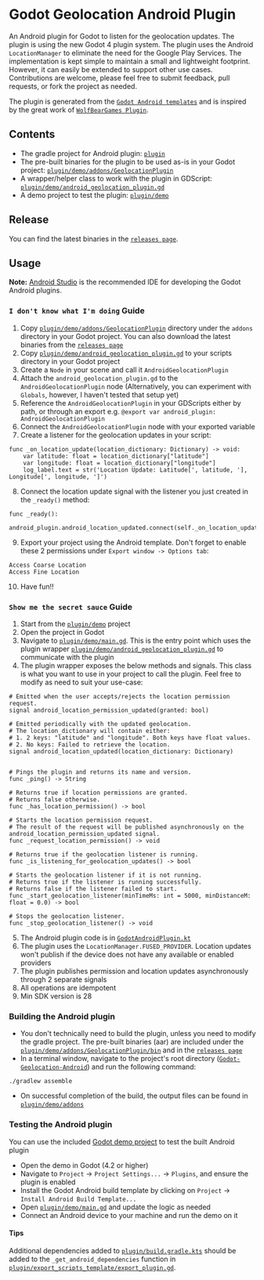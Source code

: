 # Godot Geolocation Android Plugin
An Android plugin for Godot to listen for the geolocation updates. The plugin is using the new Godot 4 plugin system. The plugin uses the Android `LocationManager` to eliminate the need for the Google Play Services.
The implementation is kept simple to maintain a small and lightweight footprint. However, it can easily be extended to support other use cases. Contributions are welcome, please feel free to submit feedback, pull requests, or fork the project as needed.

The plugin is generated from the [`Godot Android templates`](https://github.com/m4gr3d/Godot-Android-Plugin-Template) and is inspired by the great work of [`WolfBearGames Plugin`](https://github.com/WolfBearGames/Godot-GeolocationPlugin-Android).

## Contents
* The gradle project for Android plugin: [`plugin`](plugin)
* The pre-built binaries for the plugin to be used as-is in your Godot project: [`plugin/demo/addons/GeolocationPlugin`](plugin/demo/addons/GeolocationPlugin)
* A wrapper/helper class to work with the plugin in GDScript: [`plugin/demo/android_geolocation_plugin.gd`](plugin/demo/android_geolocation_plugin.gd)
* A demo project to test the plugin: [`plugin/demo`](plugin/demo)

## Release
You can find the latest binaries in the [`releases page`](https://github.com/KarimIbrahim/Godot-Geolocation-Android/releases).

## Usage
**Note:** [Android Studio](https://developer.android.com/studio) is the recommended IDE for developing the Godot Android plugins.

### `I don't know what I'm doing` Guide
1. Copy [`plugin/demo/addons/GeolocationPlugin`](plugin/demo/addons/GeolocationPlugin) directory under the `addons` directory in your Godot project. You can also download the latest binaries from the [`releases page`](https://github.com/KarimIbrahim/Godot-Geolocation-Android/releases)
2. Copy [`plugin/demo/android_geolocation_plugin.gd`](plugin/demo/android_geolocation_plugin.gd) to your scripts directory in your Godot project
3. Create a `Node` in your scene and call it `AndroidGeolocationPlugin`
4. Attach the `android_geolocation_plugin.gd` to the `AndroidGeolocationPlugin` node (Alternatively, you can experiment with `Globals`, however, I haven't tested that setup yet)
5. Reference the `AndroidGeolocationPlugin` in your GDScripts either by path, or through an export e.g. `@export var android_plugin: AndroidGeolocationPlugin`
6. Connect the `AndroidGeolocationPlugin` node with your exported variable
7. Create a listener for the geolocation updates in your script:
  ```gdscript
  func _on_location_update(location_dictionary: Dictionary) -> void:
	  var latitude: float = location_dictionary["latitude"]
	  var longitude: float = location_dictionary["longitude"]
	  log_label.text = str('Location Update: Latitude[', latitude, '], Longitude[', longitude, ']')
  ```
8. Connect the location update signal with the listener you just created in the `_ready()` method:
  ```gdscript
  func _ready():
	  android_plugin.android_location_updated.connect(self._on_location_update)
  ```
9. Export your project using the Android template. Don't forget to enable these 2 permissions under `Export window -> Options tab`:
  ```
  Access Coarse Location
  Access Fine Location
  ```
10. Have fun!!


### `Show me the secret sauce` Guide
1. Start from the [`plugin/demo`](plugin/demo) project
2. Open the project in Godot
3. Navigate to [`plugin/demo/main.gd`](plugin/demo/main.gd). This is the entry point which uses the plugin wrapper [`plugin/demo/android_geolocation_plugin.gd`](plugin/demo/android_geolocation_plugin.gd) to communicate with the plugin
4. The plugin wrapper exposes the below methods and signals. This class is what you want to use in your project to call the plugin. Feel free to modify as need to suit your use-case:
  ```gdscript
  # Emitted when the user accepts/rejects the location permission request.
  signal android_location_permission_updated(granted: bool)

  # Emitted periodically with the updated geolocation.
  # The location_dictionary will contain either:
  # 1. 2 keys: "latitude" and "longitude". Both keys have float values.
  # 2. No keys: Failed to retrieve the location.
  signal android_location_updated(location_dictionary: Dictionary)


  # Pings the plugin and returns its name and version.
  func _ping() -> String

  # Returns true if location permissions are granted.
  # Returns false otherwise.
  func _has_location_permission() -> bool

  # Starts the location permission request.
  # The result of the request will be published asynchronously on the android_location_permission_updated signal. 
  func _request_location_permission() -> void

  # Returns true if the geolocation listener is running.
  func _is_listening_for_geolocation_updates() -> bool

  # Starts the geolocation listener if it is not running.
  # Returns true if the listener is running successfully.
  # Returns false if the listener failed to start.
  func _start_geolocation_listener(minTimeMs: int = 5000, minDistanceM: float = 0.0) -> bool

  # Stops the geolocation listener.
  func _stop_geolocation_listener() -> void

  ```
5. The Android plugin code is in [`GodotAndroidPlugin.kt`](plugin/src/main/java/com/karimibrahim/godot/android/geolocation/GodotAndroidPlugin.kt)
6. The plugin uses the `LocationManager.FUSED_PROVIDER`. Location updates won't publish if the device does not have any available or enabled providers
7. The plugin publishes permission and location updates asynchronously through 2 separate signals 
8. All operations are idempotent
9. Min SDK version is 28


### Building the Android plugin
- You don't technically need to build the plugin, unless you need to modify the gradle project. The pre-built binaries (aar) are included under the [`plugin/demo/addons/GeolocationPlugin/bin`](plugin/demo/addons/GeolocationPlugin/bin) and in the [`releases page`](https://github.com/KarimIbrahim/Godot-Geolocation-Android/releases)
- In a terminal window, navigate to the project's root directory ([`Godot-Geolocation-Android`](Godot-Geolocation-Android)) and run the following command:
```
./gradlew assemble
```
- On successful completion of the build, the output files can be found in [`plugin/demo/addons`](plugin/demo/addons)

### Testing the Android plugin
You can use the included [Godot demo project](plugin/demo/project.godot) to test the built Android plugin

- Open the demo in Godot (4.2 or higher)
- Navigate to `Project` -> `Project Settings...` -> `Plugins`, and ensure the plugin is enabled
- Install the Godot Android build template by clicking on `Project` -> `Install Android Build Template...`
- Open [`plugin/demo/main.gd`](plugin/demo/main.gd) and update the logic as needed 
- Connect an Android device to your machine and run the demo on it

#### Tips
Additional dependencies added to [`plugin/build.gradle.kts`](plugin/build.gradle.kts) should be added to the `_get_android_dependencies`
function in [`plugin/export_scripts_template/export_plugin.gd`](plugin/export_scripts_template/export_plugin.gd).
